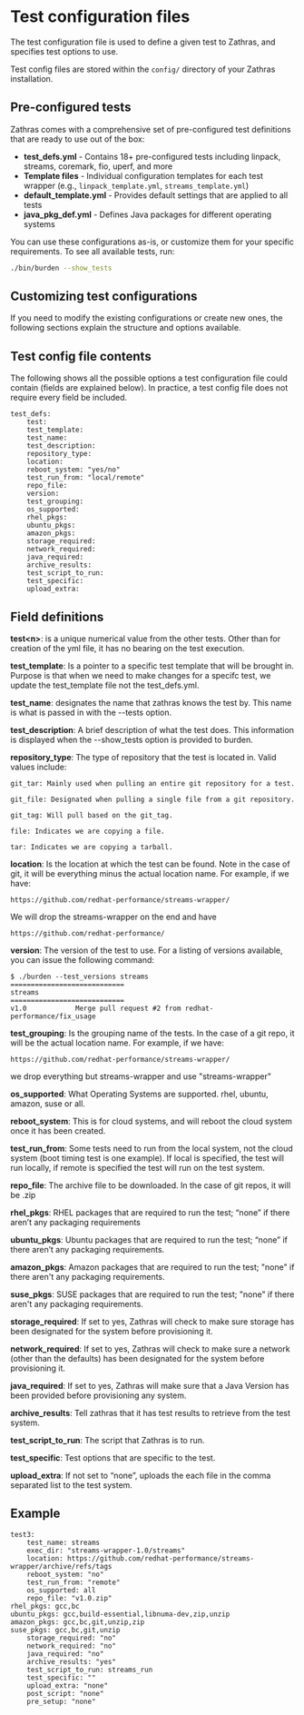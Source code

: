 # Test configuration files
The test configuration file is used to define a given test to Zathras, and specifies test options to use.

Test config files are stored within the `config/` directory of your Zathras installation.

## Pre-configured tests

Zathras comes with a comprehensive set of pre-configured test definitions that are ready to use out of the box:

- **test_defs.yml** - Contains 18+ pre-configured tests including linpack, streams, coremark, fio, uperf, and more
- **Template files** - Individual configuration templates for each test wrapper (e.g., `linpack_template.yml`, `streams_template.yml`)
- **default_template.yml** - Provides default settings that are applied to all tests
- **java_pkg_def.yml** - Defines Java packages for different operating systems

You can use these configurations as-is, or customize them for your specific requirements. To see all available tests, run:

```bash
./bin/burden --show_tests
```

## Customizing test configurations

If you need to modify the existing configurations or create new ones, the following sections explain the structure and options available.

## Test config file contents
The following shows all the possible options a test configuration file could contain (fields are explained below). In practice, a test config file does not require every field be included. 

    test_defs:
        test:
        test_template: 
        test_name: 
        test_description: 
        repository_type: 
        location: 
        reboot_system: "yes/no"
        test_run_from: "local/remote"
        repo_file: 
        version: 
        test_grouping: 
        os_supported: 
        rhel_pkgs: 
        ubuntu_pkgs: 
        amazon_pkgs: 
        storage_required: 
        network_required: 
        java_required: 
        archive_results: 
        test_script_to_run: 
        test_specific: 
        upload_extra: 

## Field definitions
**test\<n>**: is a unique numerical value from the other tests. Other than for creation of the yml file, it has no bearing on the test execution.

**test_template**: Is a pointer to a specific test template that will be brought in. Purpose is that when we need to make changes for a specifc test, we update the test_template file not the test_defs.yml.

**test_name**: designates the name that zathras knows the test by. This name is what is passed in with the --tests option.

**test_description**: A brief description of what the test does. This information is displayed when the --show_tests option is provided to burden.

**repository_type**: The type of repository that the test is located in. Valid values include:

    git_tar: Mainly used when pulling an entire git repository for a test.

    git_file: Designated when pulling a single file from a git repository.

    git_tag: Will pull based on the git_tag.

    file: Indicates we are copying a file.

    tar: Indicates we are copying a tarball.

**location**: Is the location at which the test can be found. Note in the case of git, it will be everything minus the actual location name. For example, if we have:

    https://github.com/redhat-performance/streams-wrapper/

We will drop the streams-wrapper on the end and have

    https://github.com/redhat-performance/



**version**: The version of the test to use. For a listing of versions available, you can issue the following command:

    $ ./burden --test_versions streams
    ============================
    streams
    ============================
    v1.0            Merge pull request #2 from redhat-performance/fix_usage



**test_grouping**: Is the grouping name of the tests. In the case of a git repo, it will be the actual location name. For example, if we have:

    https://github.com/redhat-performance/streams-wrapper/

we drop everything but streams-wrapper and use "streams-wrapper"

**os_supported**: What Operating Systems are supported. rhel, ubuntu, amazon, suse or all.

**reboot_system**: This is for cloud systems, and will reboot the cloud system once it has been created.

**test_run_from**: Some tests need to run from the local system, not the cloud system (boot timing test is one example). If local is specified, the test will run locally, if remote is specified the test will run on the test system.

**repo_file**: The archive file to be downloaded. In the case of git repos, it will be <tag>.zip

**rhel_pkgs**: RHEL packages that are required to run the test; “none” if there aren’t any packaging requirements

**ubuntu_pkgs**: Ubuntu packages that are required to run the test; “none” if there aren’t any packaging requirements.

**amazon_pkgs**: Amazon packages that are required to run the test; "none" if there aren't any packaging requirements.

**suse_pkgs**: SUSE packages that are required to run the test; "none" if there aren't any packaging requirements.

**storage_required**: If set to yes, Zathras will check to make sure storage has been designated for the system before provisioning it.

**network_required**: If set to yes, Zathras will check to make sure a network (other than the defaults) has been designated for the system before provisioning it.

**java_required**: If set to yes, Zathras will make sure that a Java Version has been provided before provisioning any system.

**archive_results**: Tell zathras that it has test results to retrieve from the test system.

**test_script_to_run**: The script that Zathras is to run.

**test_specific**: Test options that are specific to the test.

**upload_extra**: If not set to “none”, uploads the each file in the comma separated list to the test system.

## Example

    test3:
        test_name: streams
        exec_dir: "streams-wrapper-1.0/streams"
        location: https://github.com/redhat-performance/streams-wrapper/archive/refs/tags
        reboot_system: "no"
        test_run_from: "remote"
        os_supported: all
        repo_file: "v1.0.zip"
    rhel_pkgs: gcc,bc
    ubuntu_pkgs: gcc,build-essential,libnuma-dev,zip,unzip
    amazon_pkgs: gcc,bc,git,unzip,zip
    suse_pkgs: gcc,bc,git,unzip
        storage_required: "no"
        network_required: "no"
        java_required: "no"
        archive_results: "yes"
        test_script_to_run: streams_run
        test_specific: ""
        upload_extra: "none"
        post_script: "none"
        pre_setup: "none"